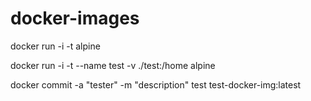 # docker-images

docker run -i -t alpine

docker run -i -t --name test -v ./test:/home alpine

docker commit -a "tester" -m "description" test test-docker-img:latest
